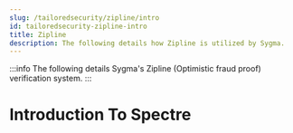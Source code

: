 ```yaml
---
slug: /tailoredsecurity/zipline/intro
id: tailoredsecurity-zipline-intro
title: Zipline
description: The following details how Zipline is utilized by Sygma.
---
```


:::info
The following details Sygma's Zipline (Optimistic fraud proof) verification system.
:::

# Introduction To Spectre